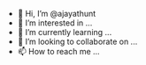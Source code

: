 - 👋 Hi, I’m @ajayathunt
- 👀 I’m interested in ...
- 🌱 I’m currently learning ...
- 💞️ I’m looking to collaborate on ...
- 📫 How to reach me ...

<!---
ajayathunt/ajayathunt is a ✨ special ✨ repository because its `README.md` (this file) appears on your GitHub profile.
You can click the Preview link to take a look at your changes.
--->
